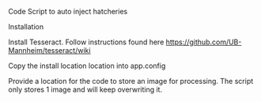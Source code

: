 Code Script to auto inject hatcheries

Installation

Install Tesseract. Follow instructions found here https://github.com/UB-Mannheim/tesseract/wiki

Copy the install location location into app.config

Provide a location for the code to store an image for processing.
The script only stores 1 image and will keep overwriting it. 